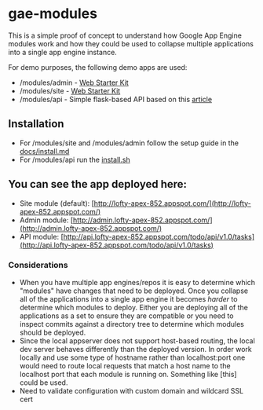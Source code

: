 # gae-modules

This is a simple proof of concept to understand how Google App Engine modules work and how they could be used to collapse multiple applications into a single app engine instance.

For demo purposes, the following demo apps are used:

* /modules/admin - [Web Starter Kit](https://developers.google.com/web/starter-kit/)
* /modules/site - [Web Starter Kit](https://developers.google.com/web/starter-kit/)
* /modules/api - Simple flask-based API based on this [article](http://blog.miguelgrinberg.com/post/designing-a-restful-api-with-python-and-flask)

## Installation

* For /modules/site and /modules/admin follow the setup guide in the [docs/install.md](modules/site/docs/install.md)
* For /modules/api run the [install.sh](modules/api/install.sh)

## You can see the app deployed here:

* Site module (default): [http://lofty-apex-852.appspot.com/](http://lofty-apex-852.appspot.com/)
* Admin module: [http://admin.lofty-apex-852.appspot.com/](http://admin.lofty-apex-852.appspot.com/)
* API module: [http://api.lofty-apex-852.appspot.com/todo/api/v1.0/tasks](http://api.lofty-apex-852.appspot.com/todo/api/v1.0/tasks)

### Considerations

* When you have multiple app engines/repos it is easy to determine which "modules" have changes that need to be deployed.  Once you collapse all of the applications into a single app engine it becomes _harder_ to determine which modules to deploy.  Either you are deploying all of the applications as a set to ensure they are compatible or you need to inspect commits against a directory tree to determine which modules should be deployed.
* Since the local appserver does not support host-based routing, the local dev server behaves differently than the deployed version.  In order work locally and use some type of hostname rather than localhost:port one would need to route local requests that match a host name to the localhost port that each module is running on.  Something like [this] could be used.
* Need to validate configuration with custom domain and wildcard SSL cert



